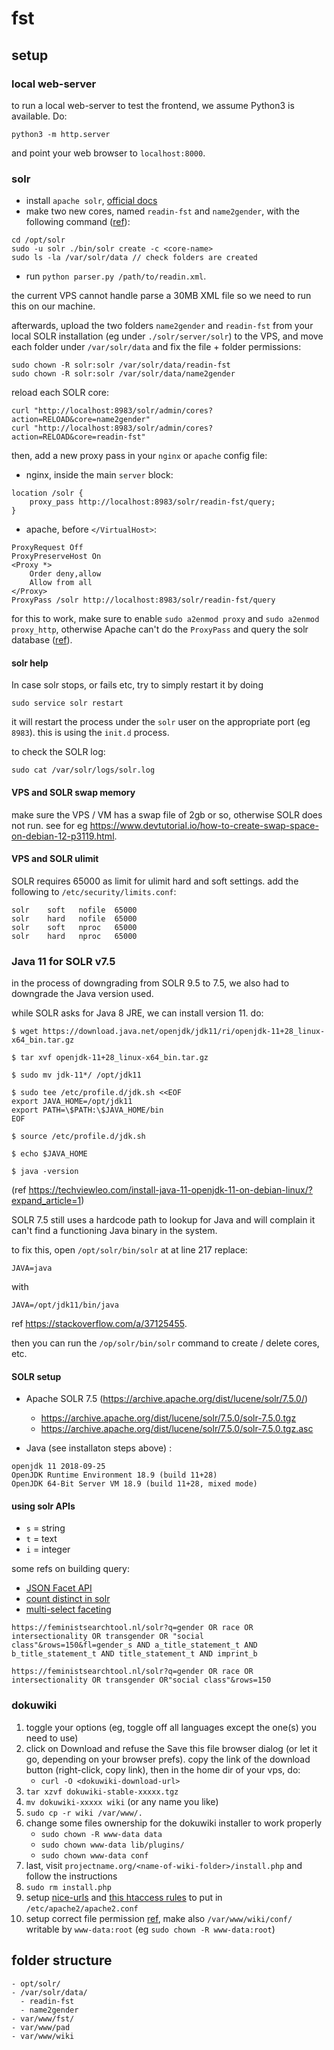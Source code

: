 # fst

## setup

### local web-server

to run a local web-server to test the frontend, we assume Python3 is available. Do:

```
python3 -m http.server
```

and point your web browser to `localhost:8000`.

### solr

- install `apache solr`, [official docs](https://lucene.apache.org/solr/guide/7_5/taking-solr-to-production.html)
- make two new cores, named `readin-fst` and `name2gender`, with the following command ([ref](https://stackoverflow.com/a/43032588)):

```
cd /opt/solr
sudo -u solr ./bin/solr create -c <core-name>
sudo ls -la /var/solr/data // check folders are created
```

- run `python parser.py /path/to/readin.xml`.

the current VPS cannot handle parse a 30MB XML file so we need to run this on our machine. 

afterwards, upload the two folders `name2gender` and `readin-fst` from your local SOLR installation (eg under `./solr/server/solr`) to the VPS, and move each folder under `/var/solr/data` and fix the file + folder permissions:

```
sudo chown -R solr:solr /var/solr/data/readin-fst
sudo chown -R solr:solr /var/solr/data/name2gender
```

reload each SOLR core:

```
curl "http://localhost:8983/solr/admin/cores?action=RELOAD&core=name2gender"
curl "http://localhost:8983/solr/admin/cores?action=RELOAD&core=readin-fst"
```

then, add a new proxy pass in your `nginx` or `apache` config file:

- nginx, inside the main `server` block:

```
location /solr {
	proxy_pass http://localhost:8983/solr/readin-fst/query;
}
```

- apache, before `</VirtualHost>`:

```
ProxyRequest Off
ProxyPreserveHost On
<Proxy *>
	Order deny,allow
	Allow from all
</Proxy>
ProxyPass /solr http://localhost:8983/solr/readin-fst/query
```

for this to work, make sure to enable `sudo a2enmod proxy` and `sudo a2enmod proxy_http`, otherwise Apache can't do the `ProxyPass` and query the solr database ([ref](https://stackoverflow.com/a/26045183)).

#### solr help 

In case solr stops, or fails etc, try to simply restart it by doing

```
sudo service solr restart
```

it will restart the process under the `solr` user on the appropriate port (eg `8983`). this is using the `init.d` process.

to check the SOLR log:

```
sudo cat /var/solr/logs/solr.log
```

#### VPS and SOLR swap memory

make sure the VPS / VM has a swap file of 2gb or so, otherwise SOLR does not run. see for eg <https://www.devtutorial.io/how-to-create-swap-space-on-debian-12-p3119.html>.

#### VPS and SOLR ulimit

SOLR requires 65000 as limit for ulimit hard and soft settings. add the following to `/etc/security/limits.conf`:

```
solr    soft   nofile  65000
solr    hard   nofile  65000
solr    soft   nproc   65000
solr    hard   nproc   65000
```

### Java 11 for SOLR v7.5

in the process of downgrading from SOLR 9.5 to 7.5, we also had to downgrade the Java version used.

while SOLR asks for Java 8 JRE, we can install version 11. do:

```
$ wget https://download.java.net/openjdk/jdk11/ri/openjdk-11+28_linux-x64_bin.tar.gz

$ tar xvf openjdk-11+28_linux-x64_bin.tar.gz

$ sudo mv jdk-11*/ /opt/jdk11

$ sudo tee /etc/profile.d/jdk.sh <<EOF
export JAVA_HOME=/opt/jdk11
export PATH=\$PATH:\$JAVA_HOME/bin
EOF

$ source /etc/profile.d/jdk.sh

$ echo $JAVA_HOME

$ java -version
```

(ref <https://techviewleo.com/install-java-11-openjdk-11-on-debian-linux/?expand_article=1>)

SOLR 7.5 still uses a hardcode path to lookup for Java and will complain it can't find a functioning Java binary in the system.

to fix this, open `/opt/solr/bin/solr` at at line 217 replace:

```
JAVA=java
```

with 

```
JAVA=/opt/jdk11/bin/java
```

ref <https://stackoverflow.com/a/37125455>.

then you can run the `/op/solr/bin/solr` command to create / delete cores, etc.

#### SOLR setup

- Apache SOLR 7.5 (<https://archive.apache.org/dist/lucene/solr/7.5.0/>)
  - <https://archive.apache.org/dist/lucene/solr/7.5.0/solr-7.5.0.tgz>
  - <https://archive.apache.org/dist/lucene/solr/7.5.0/solr-7.5.0.tgz.asc>
  
- Java (see installaton steps above) :

```
openjdk 11 2018-09-25
OpenJDK Runtime Environment 18.9 (build 11+28)
OpenJDK 64-Bit Server VM 18.9 (build 11+28, mixed mode)
```

#### using solr APIs

- `s` = string
- `t` = text
- `i` = integer

some refs on building query:

- [JSON Facet API](http://yonik.com/json-facet-api/)
- [count distinct in solr](http://yonik.com/solr-count-distinct/)
- [multi-select faceting](http://yonik.com/multi-select-faceting/)

```
https://feministsearchtool.nl/solr?q=gender OR race OR intersectionality OR transgender OR "social class"&rows=150&fl=gender_s AND a_title_statement_t AND b_title_statement_t AND title_statement_t AND imprint_b
```

```
https://feministsearchtool.nl/solr?q=gender OR race OR intersectionality OR transgender OR"social class"&rows=150
```

### dokuwiki

1. toggle your options (eg, toggle off all languages except the one(s) you need to use)
2. click on Download and refuse the Save this file browser dialog (or let it go, depending on your browser prefs). copy the link of the download button (right-click, copy link), then in the home dir of your vps, do:
   - `curl -O <dokuwiki-download-url>`
3. `tar xzvf dokuwiki-stable-xxxxx.tgz`
4. `mv dokuwiki-xxxxx wiki` (or any name you like)
5. `sudo cp -r wiki /var/www/.`
6. change some files ownership for the dokuwiki installer to work properly
   - `sudo chown -R www-data data`
   - `sudo chown www-data lib/plugins/`
   - `sudo chown www-data conf`
7. last, visit `projectname.org/<name-of-wiki-folder>/install.php` and follow the instructions
8. `sudo rm install.php`
9. setup [nice-urls](https://www.dokuwiki.org/install:apache) and [this htaccess rules](https://ada.adrianheine.de/dokuwiki-php-execution#solutions_in_the_configuration) to put in `/etc/apache2/apache2.conf`
10. setup correct file permission [ref](https://www.howtoforge.com/tutorial/debian-dokuwiki-apache-installation/), make also `/var/www/wiki/conf/` writable by `www-data:root` (eg `sudo chown -R www-data:root`)
 
## folder structure

``` 
- opt/solr/
- /var/solr/data/
  - readin-fst
  - name2gender
- var/www/fst/
- var/www/pad
- var/www/wiki
```
